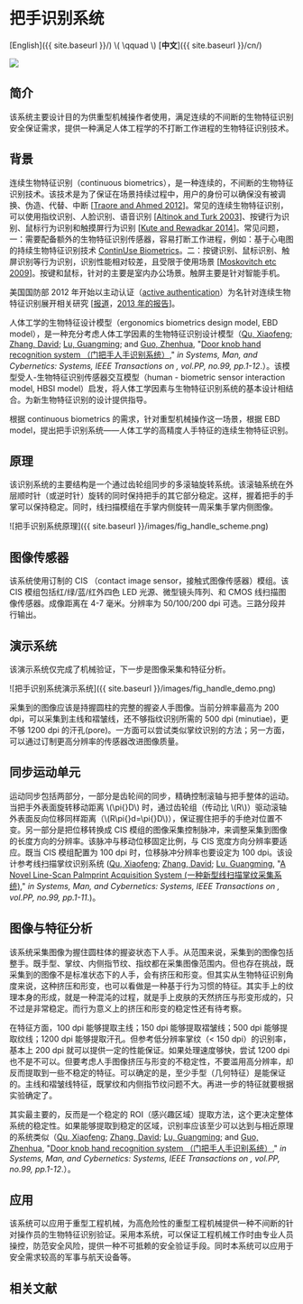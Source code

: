 把手识别系统
======================

[English]({{ site.baseurl }}/) \\( \\qquad \\) [**中文**]({{ site.baseurl }}/cn/)

![](http://images.freeimages.com/images/previews/7d5/under-construction-icon-1242121.jpg)

## 简介 ##

该系统主要设计目的为供重型机械操作者使用，满足连续的不间断的生物特征识别安全保证需求，提供一种满足人体工程学的不打断工作进程的生物特征识别技术。

背景
-------------

连续生物特征识别（continuous biometrics），是一种连续的，不间断的生物特征识别技术。该技术是为了保证在场景持续过程中，用户的身份可以确保没有被调换、伪造、代替、中断 [[Traore and Ahmed 2012](http://www.igi-global.com/gateway/book/52722)]。常见的连续生物特征识别，可以使用指纹识别、人脸识别、语音识别 [[Altinok and Turk 2003](http://www.cs.ucsb.edu/~mturk/pubs/AltinokTurk2003.pdf)]、按键行为识别、鼠标行为识别和触摸屏行为识别 [[Kute and Rewadkar 2014](http://www.ijsr.net/archive/v3i12/U1VCMTQzOTU%3D.pdf)]。常见问题，一：需要配备额外的生物特征识别传感器，容易打断工作进程，例如：基于心电图的持续生物特征识别技术 [ContinUse Biometrics](http://finder.startupnationcentral.org/c/continuse)。二：按键识别、鼠标识别、触屏识别等行为识别，识别性能相对较差，且受限于使用场景 [[Moskovitch etc 2009](http://www.ise.bgu.ac.il/faculty/liorr/idth.pdf)]。按键和鼠标，针对的主要是室内办公场景。触屏主要是针对智能手机。

美国国防部 2012 年开始以主动认证（[active authentication](http://www.darpa.mil/program/active-authentication)）为名针对连续生物特征识别展开相关研究 [[报道](https://gcn.com/articles/2012/03/21/darpa-dump-passwords-continuous-biometrics.aspx)，[2013 年的报告](https://www.rsaconference.com/writable/presentations/file_upload/sec-t05_final.pdf)]。

人体工学的生物特征设计模型（ergonomics biometrics design model, EBD model），是一种充分考虑人体工学因素的生物特征识别设计模型（[Qu, Xiaofeng][csxfqu]; [Zhang, David][csdzhang]; [Lu, Guangming][csgmlu]; and [Guo, Zhenhua][cszhguo], "[Door knob hand recognition system （门把手人手识别系统）][dkhrs]," *in Systems, Man, and Cybernetics: Systems, IEEE Transactions on , vol.PP, no.99, pp.1-12*.）。该模型受人-生物特征识别传感器交互模型（human - biometric sensor interaction model, HBSI model）启发，将人体工学因素与生物特征识别系统的基本设计相结合。为新生物特征识别的设计提供指导。

根据 continuous biometrics 的需求，针对重型机械操作这一场景，根据 EBD model，提出把手识别系统——人体工学的高精度人手特征的连续生物特征识别。

原理
-------------

该识别系统的主要结构是一个通过齿轮组同步的多滚轴旋转系统。该滚轴系统在外层顺时针（或逆时针）旋转的同时保持把手的其它部分稳定。这样，握着把手的手掌可以保持稳定。同时，线扫描模组在手掌内侧旋转一周采集手掌内侧图像。

![把手识别系统原理]({{ site.baseurl }}/images/fig_handle_scheme.png)

图像传感器
-------------

该系统使用订制的 CIS （contact image sensor，接触式图像传感器）模组。该 CIS 模组包括红/绿/蓝/红外四色 LED 光源、微型镜头阵列、和 CMOS 线扫描图像传感器。成像距离在 4-7 毫米。分辨率为 50/100/200 dpi 可选。三路分段并行输出。

演示系统
-------------

该演示系统仅完成了机械验证，下一步是图像采集和特征分析。

![把手识别系统演示系统]({{ site.baseurl }}/images/fig_handle_demo.png)

采集到的图像应该是持握圆柱的完整的握姿人手图像。当前分辨率最高为 200 dpi，可以采集到主线和褶皱线，还不够指纹识别所需的 500 dpi (minutiae)，更不够 1200 dpi 的汗孔(pore)。一方面可以尝试类似掌纹识别的方法；另一方面，可以通过订制更高分辨率的传感器改进图像质量。

同步运动单元
-------------

运动同步包括两部分，一部分是齿轮间的同步，精确控制滚轴与把手整体的运动。当把手外表面旋转移动距离 \\(\\pi{}D\\) 时，通过齿轮组（传动比 \\(R\\)）驱动滚轴外表面反向位移同样距离（\\(R\\pi{}d=\\pi{}D\\)），保证握住把手的手绝对位置不变。另一部分是把位移转换成 CIS 模组的图像采集控制脉冲，来调整采集到图像的长度方向的分辨率。该脉冲与移动位移固定比例，与 CIS 宽度方向分辨率要适应。既当 CIS 模组配置为 100 dpi 时，位移脉冲分辨率也要设定为 100 dpi。该设计参考线扫描掌纹识别系统 ([Qu, Xiaofeng][csxfqu]; [Zhang, David][csdzhang]; [Lu, Guangming][csgmlu], "[A Novel Line-Scan Palmprint Acquisition System (一种新型线扫描掌纹采集系统)][TSMC-LPS]," *in Systems, Man, and Cybernetics: Systems, IEEE Transactions on , vol.PP, no.99, pp.1-11*.)。

图像与特征分析
-------------

该系统采集图像为握住圆柱体的握姿状态下人手。从范围来说，采集到的图像包括整手。既手型、掌纹、内侧指节纹、指纹都在采集图像范围内。但也存在挑战，既采集到的图像不是标准状态下的人手，会有挤压和形变。但其实从生物特征识别角度来说，这种挤压和形变，也可以看做是一种基于行为习惯的特征。其实手上的纹理本身的形成，就是一种混沌的过程，就是手上皮肤的天然挤压与形变形成的，只不过是非常稳定。而行为意义上的挤压和形变的稳定性还有待考察。

在特征方面，100 dpi 能够提取主线；150 dpi 能够提取褶皱线；500 dpi 能够提取纹线；1200 dpi 能够提取汗孔。但参考低分辨率掌纹（< 150 dpi）的识别率，基本上 200 dpi 就可以提供一定的性能保证。如果处理速度够快，尝试 1200 dpi 也不是不可以。但要考虑人手图像挤压与形变的不稳定性，不要滥用高分辨率，却反而提取到一些不稳定的特征。可以确定的是，至少手型（几何特征）是能保证的。主线和褶皱线特征，既掌纹和内侧指节纹问题不大。再进一步的特征就要根据实验确定了。

其实最主要的，反而是一个稳定的 ROI（感兴趣区域）提取方法，这个更决定整体系统的稳定性。如果能够提取到稳定的区域，识别率应该至少可以达到与相近原理的系统类似（[Qu, Xiaofeng][csxfqu]; [Zhang, David][csdzhang]; [Lu, Guangming][csgmlu]; and [Guo, Zhenhua][cszhguo], "[Door knob hand recognition system （门把手人手识别系统）][dkhrs]," *in Systems, Man, and Cybernetics: Systems, IEEE Transactions on , vol.PP, no.99, pp.1-12*.）。

应用
-------------

该系统可以应用于重型工程机械，为高危险性的重型工程机械提供一种不间断的针对操作员的生物特征识别验证。采用本系统，可以保证工程机械工作时由专业人员操控，防范安全风险，提供一种不可抵赖的安全验证手段。同时本系统可以应用于安全需求较高的军事与航天设备等。

相关文献
-------------

[TSMC-LPS]: http://ieeexplore.ieee.org/xpl/articleDetails.jsp?arnumber=7390297
[csxfqu]: http://www.quxiaofeng.me/about
[csdzhang]: http://www4.comp.polyu.edu.hk/~csdzhang/
[csgmlu]: http://www.hitsz.edu.cn/body/shizi/detailen.php?strID=396
[cszhguo]: http://www.sz.tsinghua.edu.cn/publish/sz/139/2012/20120420104947649501973/20120420104947649501973_.html
[dkhrs]: http://ieeexplore.ieee.org/xpl/articleDetails.jsp?arnumber=7433472
